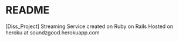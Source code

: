 # README

[Diss_Project] Streaming Service created on Ruby on Rails
Hosted on heroku at soundzgood.herokuapp.com

